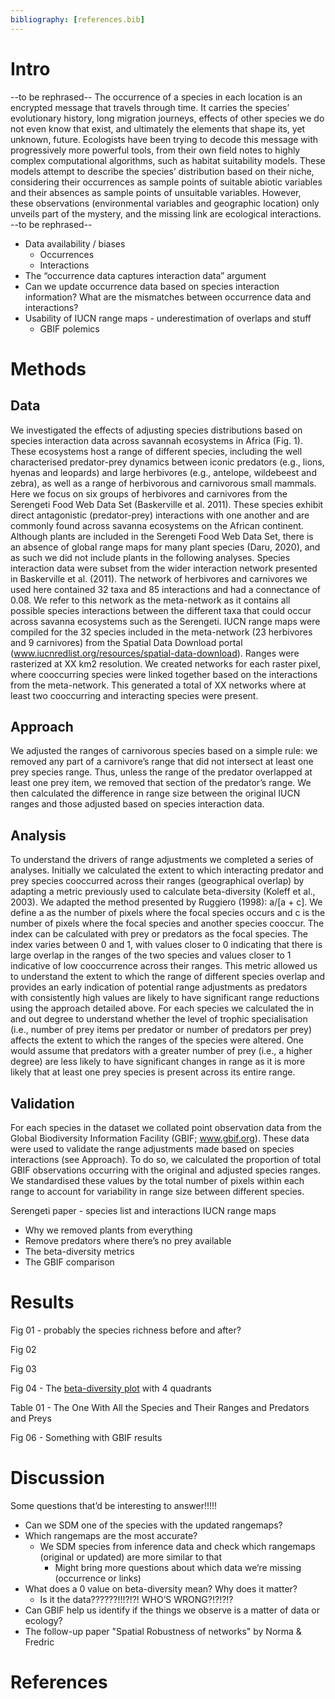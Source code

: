 ```yaml
---
bibliography: [references.bib]
---
```


# Intro

--to be rephrased-- 
The occurrence of a species in each location is an encrypted message that travels through time. It carries the species’ evolutionary history, long migration journeys, effects of other species we do not even know that exist, and ultimately the elements that shape its, yet unknown, future. Ecologists have been trying to decode this message with progressively more powerful tools, from their own field notes to highly complex computational algorithms, such as habitat suitability models. These models attempt to describe the species’ distribution based on their niche, considering their occurrences as sample points of suitable abiotic variables and their absences as sample points of unsuitable variables. However, these observations (environmental variables and geographic location) only unveils part of the mystery, and the missing link are ecological interactions.
--to be rephrased--

- Data availability / biases  
  - Occurrences  
  - Interactions  
- The “occurrence data captures interaction data” argument  
- Can we update occurrence data based on species interaction information? What are the mismatches between occurrence data and interactions?  
- Usability of IUCN range maps - underestimation of overlaps and stuff  
  - GBIF polemics  

# Methods

## Data 
We investigated the effects of adjusting species distributions based on species interaction data across savannah ecosystems in Africa (Fig. 1). These ecosystems host a range of different species, including the well characterised predator-prey dynamics between iconic predators (e.g., lions, hyenas and leopards) and large herbivores (e.g., antelope, wildebeest and zebra), as well as a range of herbivorous and carnivorous small mammals. Here we focus on six groups of herbivores and carnivores from the Serengeti Food Web Data Set (Baskerville et al. 2011). These species exhibit direct antagonistic (predator-prey) interactions with one another and are commonly found across savanna ecosystems on the African continent. Although plants are included in the Serengeti Food Web Data Set, there is an absence of global range maps for many plant species (Daru, 2020), and as such we did not include plants in the following analyses.
Species interaction data were subset from the wider interaction network presented in Baskerville et al. (2011). The network of herbivores and carnivores we used here contained 32 taxa and 85 interactions and had a connectance of 0.08. We refer to this network as the meta-network as it contains all possible species interactions between the different taxa that could occur across savanna ecosystems such as the Serengeti.
IUCN range maps were compiled for the 32 species included in the meta-network (23 herbivores and 9 carnivores) from the Spatial Data Download portal (www.iucnredlist.org/resources/spatial-data-download). Ranges were rasterized at XX km2 resolution. 
We created networks for each raster pixel, where cooccurring species were linked together based on the interactions from the meta-network. This generated a total of XX networks where at least two cooccurring and interacting species were present.

## Approach
We adjusted the ranges of carnivorous species based on a simple rule: we removed any part of a carnivore’s range that did not intersect at least one prey species range. Thus, unless the range of the predator overlapped at least one prey item, we removed that section of the predator’s range. We then calculated the difference in range size between the original IUCN ranges and those adjusted based on species interaction data. 

## Analysis
To understand the drivers of range adjustments we completed a series of analyses. Initially we calculated the extent to which interacting predator and prey species cooccurred across their ranges (geographical overlap) by adapting a metric previously used to calculate beta-diversity (Koleff et al., 2003). We adapted the method presented by Ruggiero (1998): a/[a + c]. We define a as the number of pixels where the focal species occurs and c is the number of pixels where the focal species and another species cooccur. The index can be calculated with prey or predators as the focal species. The index varies between 0 and 1, with values closer to 0 indicating that there is large overlap in the ranges of the two species and values closer to 1 indicative of low cooccurrence across their ranges. This metric allowed us to understand the extent to which the range of different species overlap and provides an early indication of potential range adjustments as predators with consistently high values are likely to have significant range reductions using the approach detailed above.
For each species we calculated the in and out degree to understand whether the level of trophic specialisation (i.e., number of prey items per predator or number of predators per prey) affects the extent to which the ranges of the species were altered. One would assume that predators with a greater number of prey (i.e., a higher degree) are less likely to have significant changes in range as it is more likely that at least one prey species is present across its entire range.

## Validation
For each species in the dataset we collated point observation data from the Global Biodiversity Information Facility (GBIF; www.gbif.org). These data were used to validate the range adjustments made based on species interactions (see Approach). To do so, we calculated the proportion of total GBIF observations occurring with the original and adjusted species ranges. We standardised these values by the total number of pixels within each range to account for variability in range size between different species.

Serengeti paper - species list and interactions
IUCN range maps
- Why we removed plants from everything
- Remove predators where there’s no prey available
- The beta-diversity metrics
- The GBIF comparison

# Results

Fig 01 - probably the species richness before and after?

Fig 02

Fig 03

Fig 04 - The [beta-diversity plot](figures/beta-div_pred-species.png) with 4 quadrants

Table 01 - The One With All the Species and Their Ranges and Predators and Preys

Fig 06 - Something with GBIF results

# Discussion

Some questions that’d be interesting to answer!!!!!
- Can we SDM one of the species with the updated rangemaps?
- Which rangemaps are the most accurate? 
  - We SDM species from inference data and check which rangemaps (original or updated) are more similar to that 
    - Might bring more questions about which data we’re missing (occurrence or links)
- What does a 0 value on beta-diversity mean? Why does it matter? 
  - Is it the data??????!!!?!?! WHO’S WRONG?!?!?!?
- Can GBIF help us identify if the things we observe is a matter of data or ecology?
- The follow-up paper "Spatial Robustness of networks" by Norma & Fredric 


# References
